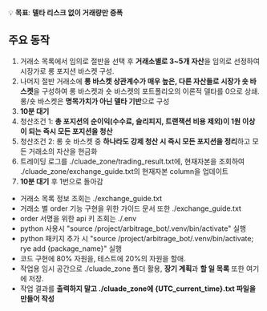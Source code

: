 💡 **목표**: **델타 리스크 없이 거래량만 증폭**

## 주요 동작
1. 거래소 목록에서 임의로 절반을 선택 후 **거래소별로 3~5개 자산**을 임의로 선정하여 시장가로 롱 포지션 바스켓 구성.
2. 나머지 절반 거래소에 **롱 바스켓 상관계수가 매우 높은, 다른 자산들로 시장가 숏 바스켓**을 구성하여 롱 바스켓과 숏 바스켓의 포트폴리오의 이론적 델타를 0으로 상쇄. 롱/숏 바스켓은 **명목가치가 아닌 델타 기반**으로 구성
3. **10분 대기**  
4. 청산조건 1: **총 포지션의 순이익(수수료, 슬리피지, 트랜잭션 비용 제외)이 1원 이상이 되는 즉시 모든 포지션을 청산**
5. 청산조건 2: 롱 숏 바스켓 중 **하나라도 강제 청산 시 즉시 모든 포지션을 정리**하고 모든 거래소의 자산을 현금화
6. 트레이딩 로그를 ./cluade_zone/trading_result.txt에, 현재자본을 조회하여 ./cluade_zone/exchange_guide.txt의 현재자본 column을 업데이트
7. **10분 대기** 후 1번으로 돌아감

- 거래소 목록 정보 조회는 ./exchange_guide.txt
- 거래소 별 order 기능 구현을 위한 가이드 문서 또한 ./exchange_guide.txt
- order 서명을 위한 api 키 조회는 ./.env
- python 사용시 "source /project/arbitrage_bot/.venv/bin/activate" 실행
- python 패키지 추가 시 "source /project/arbitrage_bot/.venv/bin/activate; rye add {package_name}" 실행
- 코드 구현에 80% 자원을, 테스트에 20%의 자원을 할애.
- 작업용 임시 공간으로 ./cluade_zone 폴더 활용, **장기 계획**과 **할 일 목록** 또한 여기에 저장.
- 작업 결과를 **출력하지 말고 ./cluade_zone에 {UTC_current_time}.txt 파일을 만들어 작성**
